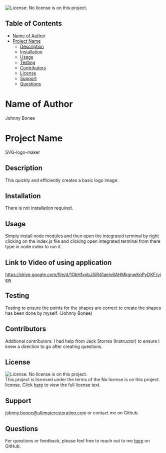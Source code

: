 
  <img alt="License: No license is on this project." src="undefined"></br>
  ## Table of Contents
- [Name of Author](#name-of-author)
- [Project Name](#project-name)
  - [Description](#description)
  - [Installation](#installation)
  - [Usage](#usage)
  - [Testing](#testing)
  - [Contributors](#contributors)
  - [License](#license)
  - [Support](#support)
  - [Questions](#questions)

# Name of Author

Johnny Bonee

# Project Name

SVG-logo-maker

## Description

This quickly and efficiently creates a basic logo image.


## Installation

There is not installation required.

## Usage

Simply install node modules and then open the integrated terminal by right clicking on the index.js file and clicking open integrated terminal from there type in node index to run it.  

## Link to Video of using application

https://drive.google.com/file/d/1OkHfxnbJSiR41aeIv6AHMkgnwKqPyDKF/view

## Testing

Testing to ensure the points for the shapes are correct to create the shapes has been done by myself. (Johnny Bonee)

## Contributors

Addtional contributors: I had help from Jack Storres (Instructor) to ensure I knew a direction to go after creating questions.

## License
<img alt="License: No license is on this project." src="undefined"></br>
This project is licensed under the terms of the No license is on this project. license. Click <a href="">here</a> to view the full license text.

## Support

johnny.bonee@ultimaterestoration.com or contact me on Github.

## Questions

For questions or feedback, please feel free to reach out to me <a href="https://github.com/johnnyb90">here</a> on GitHub.
  

